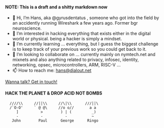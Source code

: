 #### **NOTE**: This is a draft and a shitty markdown now
- 👋 Hi, I’m Hans, aka @gyrusdentatus , someone who got into the field by an accidently running Wireshark a few years ago. Former bgr neuroscience. 
- 👀 I’m interested in hacking everything that exists either in the digital world or physical. being a hacker is simply a mindset. 
- 🌱 I’m currently learning ... everything, but I guess the biggest challenge is to keep track of your previous work so you could get back to it.
- 💞️ I’m looking to collaborate on ... currently mainly on nymtech.net and mixnets and also anything related to privacy, infosec, identity, networking, opsec, microcontrollers, ARM, RISC-V ...
- 📫 How to reach me: hans@dialout.net
<!-- Calendly link widget begin -->
<link href="https://assets.calendly.com/assets/external/widget.css" rel="stylesheet">
<script src="https://assets.calendly.com/assets/external/widget.js" type="text/javascript" async></script>
<a href="" onclick="Calendly.initPopupWidget({url: 'https://calendly.com/hansbricks/30min?hide_gdpr_banner=1'});return false;">Wanna talk? Get in touch!</a>
<!-- Calendly link widget end -->

<!---
gyrusdentatus/gyrusdentatus is a ✨ special ✨ repository because its `README.md` (this file) appears on your GitHub profile.
You can click the Preview link to take a look at your changes.
--->
####                      HACK THE PLANET & DROP ACID NOT BOMBS 


          
      ////\\     //||\\     //\|\\      ///||\
      /`O-O'     ` @ @\     //o o//       a a
         ]          >        ) | (         _)
         -          -          -           ~
       John        Paul      George      Ringo
